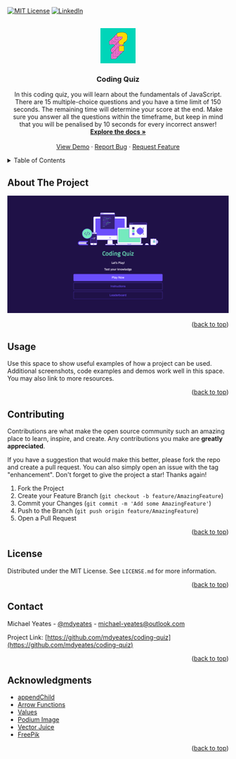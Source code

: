 [![MIT License][license-shield]][license-url]
[![LinkedIn][linkedin-shield]][linkedin-url]

<!-- PROJECT LOGO -->
<br />
<div align="center">
  <a href="https://github.com/mdyeates/coding-quiz">
    <img src="assets/images/readmelogo.jpg" alt="Logo" width="80" height="80">
  </a>

<h3 align="center">Coding Quiz</h3>

  <p align="center">
    In this coding quiz, you will learn about the fundamentals of JavaScript. There are 15 multiple-choice questions and you have a time limit of 150 seconds. The remaining time will determine your score at the end. Make sure you answer all the questions within the timeframe, but keep in mind that you will be penalised by 10 seconds for every incorrect answer!
    
<br />
<a href="https://github.com/mdyeates/coding-quiz"><strong>Explore the docs »</strong></a>
<br />
<br />
<a href="https://github.com/mdyeates/coding-quiz">View Demo</a>
·
<a href="https://github.com/mdyeates/coding-quiz/issues">Report Bug</a>
·
<a href="https://github.com/mdyeates/coding-quiz/issues">Request Feature</a>

  </p>
</div>

<!-- TABLE OF CONTENTS -->
<details>
  <summary>Table of Contents</summary>
  <ol>
    <li>
      <a href="#about-the-project">About The Project</a>
    </li>
        <li><a href="#usage">Usage</a></li>
    <li><a href="#contributing">Contributing</a></li>
    <li><a href="#license">License</a></li>
    <li><a href="#contact">Contact</a></li>
    <li><a href="#acknowledgments">Acknowledgments</a></li>
  </ol>
</details>

<!-- ABOUT THE PROJECT -->

## About The Project

[![Product Name Screen Shot][product-screenshot]](https://example.com)

<p align="right">(<a href="#readme-top">back to top</a>)</p>

## Usage

Use this space to show useful examples of how a project can be used. Additional screenshots, code examples and demos work well in this space. You may also link to more resources.

<p align="right">(<a href="#readme-top">back to top</a>)</p>

<!-- CONTRIBUTING -->

## Contributing

Contributions are what make the open source community such an amazing place to learn, inspire, and create. Any contributions you make are **greatly appreciated**.

If you have a suggestion that would make this better, please fork the repo and create a pull request. You can also simply open an issue with the tag "enhancement".
Don't forget to give the project a star! Thanks again!

1. Fork the Project
2. Create your Feature Branch (`git checkout -b feature/AmazingFeature`)
3. Commit your Changes (`git commit -m 'Add some AmazingFeature'`)
4. Push to the Branch (`git push origin feature/AmazingFeature`)
5. Open a Pull Request

<p align="right">(<a href="#readme-top">back to top</a>)</p>

<!-- LICENSE -->

## License

Distributed under the MIT License. See `LICENSE.md` for more information.

<p align="right">(<a href="#readme-top">back to top</a>)</p>

<!-- CONTACT -->

## Contact

Michael Yeates - [@mdyeates](https://twitter.com/mdyeates) - michael-yeates@outlook.com

Project Link: [https://github.com/mdyeates/coding-quiz](https://github.com/mdyeates/coding-quiz)

<p align="right">(<a href="#readme-top">back to top</a>)</p>

<!-- ACKNOWLEDGMENTS -->

## Acknowledgments

- [appendChild](https://developer.mozilla.org/en-US/docs/Web/API/Node/appendChild)
- [Arrow Functions](https://www.w3schools.com/js/js_arrow_function.asp)
- [Values](https://stackoverflow.com/questions/11563638/how-do-i-get-the-value-of-text-input-field-using-javascript)
- [Podium Image](https://www.flaticon.com/free-icon/podium_548481?related_id=548440&origin=search)
- [Vector Juice](https://www.freepik.com/author/vectorjuice)
- [FreePik](https://www.freepik.com/free-vector/question-mark-layered-3d-vector-font_18919699.htm#query=quiz&position=31&from_view=search&track=sph)

<p align="right">(<a href="#readme-top">back to top</a>)</p>

<!-- MARKDOWN LINKS & IMAGES -->

[license-shield]: https://img.shields.io/github/license/mdyeates/coding-quiz.svg?style=for-the-badge
[license-url]: https://github.com/mdyeates/coding-quiz/blob/main/LICENSE
[linkedin-shield]: https://img.shields.io/badge/-LinkedIn-black.svg?style=for-the-badge&logo=linkedin&colorB=555
[linkedin-url]: https://linkedin.com/in/mdyeates
[product-screenshot]: assets/images/screenshot.png
